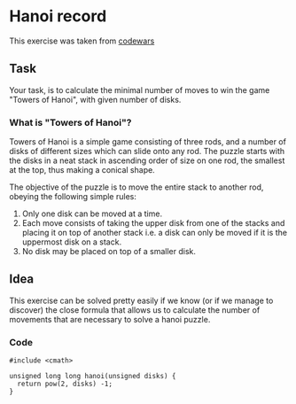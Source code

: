 # Hanoi record
This exercise was taken from [codewars](https://www.codewars.com/kata/534eb5ad704a49dcfa000ba6)

## Task

Your task, is to calculate the minimal number of moves to win the game "Towers of Hanoi", with given number of disks.

### What is "Towers of Hanoi"?
Towers of Hanoi is a simple game consisting of three rods, and a number of disks of different sizes which can slide onto any rod. The puzzle starts with the disks in a neat stack in ascending order of size on one rod, the smallest at the top, thus making a conical shape.

The objective of the puzzle is to move the entire stack to another rod, obeying the following simple rules:

1. Only one disk can be moved at a time.
2. Each move consists of taking the upper disk from one of the stacks and placing it on top of another stack i.e. a disk can only be moved if it is the uppermost disk on a stack.
3. No disk may be placed on top of a smaller disk.

## Idea

This exercise can be solved pretty easily if we know (or if we manage to discover) the close formula that allows us to calculate the number of movements that are necessary to solve a hanoi puzzle.

### Code

```
#include <cmath>

unsigned long long hanoi(unsigned disks) {
  return pow(2, disks) -1;
}
```

